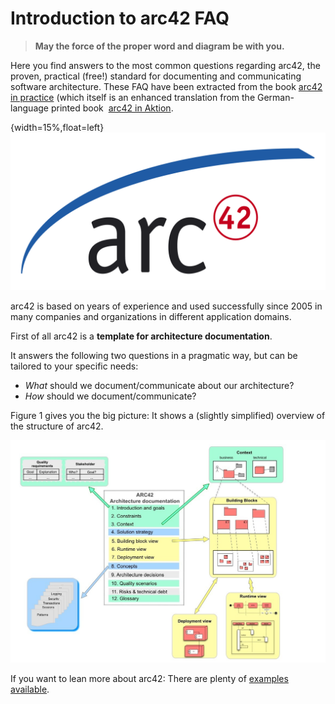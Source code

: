 # Introduction to arc42 FAQ

> **May the force of the proper word and diagram be with you.**

Here you find answers to the most common questions regarding arc42,
the proven, practical (free!) standard for documenting and communicating
software architecture. These FAQ have been extracted from the book
[arc42 in practice](https://leanpub.com/arc42inpractice/)
(which itself is an enhanced translation
  from the German-language printed book 
  [arc42 in Aktion](https://www.amazon.de/arc42-Aktion-Praktische-Tipps-Architekturdokumentation/dp/3446448012).


{width=15%,float=left}
![](images/arc42-logo.png)

arc42 is based on years of experience and used successfully since 2005 in many companies and
organizations in different application domains.

First of all arc42 is a **template for architecture documentation**.

It answers the following two questions in a pragmatic way, but can be tailored to your specific needs:

* _What_ should we document/communicate about our architecture?
* _How_ should we document/communicate?

Figure 1 gives you the big picture: It shows a (slightly simplified)
overview of the structure of arc42.

![Figure 1](images/arc42-overview.jpg)

If you want to lean more about arc42: There are plenty of
[examples available](https://leanpub.com/arc42byexample).
